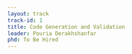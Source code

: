 ```yaml
---
layout: track
track-id: 1
title: Code Generation and Validation
leader: Pouria Derakhshanfar
phd: To Be Hired
---
```


